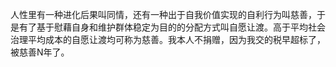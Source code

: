 人性里有一种进化后果叫同情，还有一种出于自我价值实现的自利行为叫慈善，于是有了基于慰藉自身和维护群体稳定为目的的分配方式叫自愿让渡。高于平均社会治理平均成本的自愿让渡均可称为慈善。我本人不捐赠，因为我交的税早超标了，被慈善N年了。

